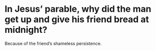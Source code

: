 # In Jesus’ parable, why did the man get up and give his friend bread at midnight?

Because of the friend’s shameless persistence.
